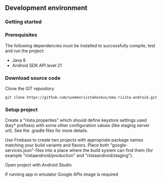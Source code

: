 ## Development environment

### Getting started

### Prerequisites

The following dependencies must be installed to successfully compile, test and run the project:

  - Java 8
  - Android SDK API level 21

### Download source code

Clone the GIT repository

    git clone https://github.com/suomenriistakeskus/oma-riista-android.git

### Setup project

Create a "riista.properties" which should define keystore settings used (key* prefixes) with some other configuration values (like staging server url). See the .gradle files for more details.

Use Firebase to create two projects with appropriate package names matching your build variants and flavors. Place both "google-services.json"-files into a place where the build system can find them (for example "riistaandroid/production" and "riistaandroid/staging").

Open project with Android Studio

If running app in emulator Google APIs image is required
